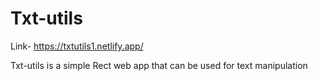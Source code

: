 # Txt-utils

Link- https://txtutils1.netlify.app/

Txt-utils is a simple Rect web app that can be used for text manipulation
